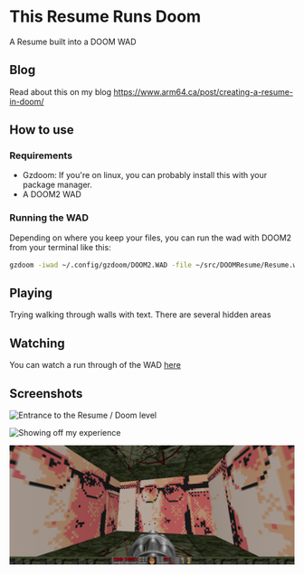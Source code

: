 # This Resume Runs Doom

A Resume built into a DOOM WAD

## Blog

Read about this on my blog https://www.arm64.ca/post/creating-a-resume-in-doom/

## How to use

### Requirements

* Gzdoom: If you're on linux, you can probably install this with your package manager.
* A DOOM2 WAD

### Running the WAD
Depending on where you keep your files, you can run the wad with DOOM2 from your terminal like this:

```sh
gzdoom -iwad ~/.config/gzdoom/DOOM2.WAD -file ~/src/DOOMResume/Resume.wad
```

## Playing

Trying walking through walls with text. There are several hidden areas

## Watching

You can watch a run through of the WAD [here](https://www.youtube.com/watch?v=_lUSQOMB0No)

## Screenshots

![Entrance to the Resume / Doom level](/ScreenShots/enter.png)

![Showing off my experience](/ScreenShots/exper.png)

![Showing off the secret room](/ScreenShots/faceroom.png)
